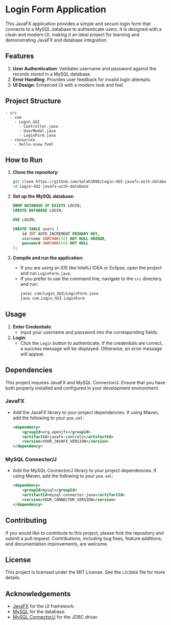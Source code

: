 # Login Form Application

This JavaFX application provides a simple and secure login form that connects to a MySQL database to authenticate users. It is designed with a clean and modern UI, making it an ideal project for learning and demonstrating JavaFX and database integration.

## Features

1. **User Authentication**: Validates username and password against the records stored in a MySQL database.
2. **Error Handling**: Provides user feedback for invalid login attempts.
3. **UI Design**: Enhanced UI with a modern look and feel.

## Project Structure

```
- src
  - com
    - Login_GUI
      - Controller.java
      - UserModel.java
      - LoginForm.java
  - resources
    - hello-view.fxml
```

## How to Run

1. **Clone the repository**:
    ```bash
    git clone https://github.com/Salah1098/Login-GUI-javafx-with-database.git
    cd Login-GUI-javafx-with-database
    ```

2. **Set up the MySQL database**:
    ```sql
    DROP DATABASE IF EXISTS LOGIN;
    CREATE DATABASE LOGIN;

    USE LOGIN;

    CREATE TABLE users (
        id INT AUTO_INCREMENT PRIMARY KEY,
        username VARCHAR(50) NOT NULL UNIQUE,
        password VARCHAR(50) NOT NULL
    );
    ```

3. **Compile and run the application**:
    - If you are using an IDE like IntelliJ IDEA or Eclipse, open the project and run `LoginForm.java`.
    - If you prefer to use the command line, navigate to the `src` directory and run:
        ```bash
        javac com/Login_GUI/LoginForm.java
        java com.Login_GUI.LoginForm
        ```

## Usage

1. **Enter Credentials**:
    - Input your username and password into the corresponding fields.
2. **Login**:
    - Click the `Login` button to authenticate. If the credentials are correct, a success message will be displayed. Otherwise, an error message will appear.

## Dependencies

This project requires JavaFX and MySQL Connector/J. Ensure that you have both properly installed and configured in your development environment.

### JavaFX

- Add the JavaFX library to your project dependencies. If using Maven, add the following to your `pom.xml`:

    ```xml
    <dependency>
        <groupId>org.openjfx</groupId>
        <artifactId>javafx-controls</artifactId>
        <version>YOUR_JAVAFX_VERSION</version>
    </dependency>
    ```

### MySQL Connector/J

- Add the MySQL Connector/J library to your project dependencies. If using Maven, add the following to your `pom.xml`:

    ```xml
    <dependency>
        <groupId>mysql</groupId>
        <artifactId>mysql-connector-java</artifactId>
        <version>YOUR_CONNECTOR_VERSION</version>
    </dependency>
    ```

## Contributing

If you would like to contribute to this project, please fork the repository and submit a pull request. Contributions, including bug fixes, feature additions, and documentation improvements, are welcome.

## License

This project is licensed under the MIT License. See the `LICENSE` file for more details.

## Acknowledgements

- [JavaFX](https://openjfx.io/) for the UI framework.
- [MySQL](https://www.mysql.com/) for the database.
- [MySQL Connector/J](https://dev.mysql.com/downloads/connector/j/) for the JDBC driver.


